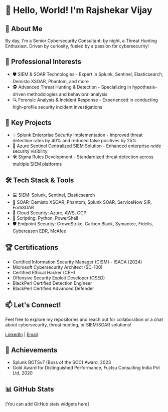 # 👋 Hello, World! I'm Rajshekar Vijay

## 🚀 About Me
By day, I'm a Senior Cybersecurity Consultant; by night, a Threat Hunting Enthusiast. Driven by curiosity, fueled by a passion for cybersecurity!

## 💼 Professional Interests
- 🛡️ SIEM & SOAR Technologies - Expert in Splunk, Sentinel, Elasticsearch, Demisto XSOAR, Phantom, and more
- 🕵️ Advanced Threat Hunting & Detection - Specializing in hypothesis-driven methodologies and behavioral analysis
- 🔍 Forensic Analysis & Incident Response - Experienced in conducting high-profile security incident investigations

## 🌟 Key Projects
- 💡 Splunk Enterprise Security Implementation - Improved threat detection rates by 40% and reduced false positives by 25%
- 🔬 Azure Sentinel Centralized SIEM Solution - Enhanced enterprise-wide security visibility
- 🛠️ Sigma Rules Development - Standardized threat detection across multiple SIEM platforms

## 🛠️ Tech Stack & Tools
- 💻 SIEM: Splunk, Sentinel, Elasticsearch
- 🧰 SOAR: Demisto XSOAR, Phantom, Splunk SOAR, ServiceNow SIR, FortiSOAR
- 🔧 Cloud Security: Azure, AWS, GCP
- 🐍 Scripting: Python, PowerShell
- 🛡️ Endpoint Security: CrowdStrike, Carbon Black, Symantec, Fidelis, Cybereason EDR, McAfee

## 🏆 Certifications
- Certified Information Security Manager (CISM) - ISACA (2024)
- Microsoft Cybersecurity Architect (SC-100)
- Certified Ethical Hacker (CEH)
- Offensive Security Exploit Developer (OSED)
- BlackPerl Certified Detection Engineer
- BlackPerl Certified Advanced Defender

## 📫 Let's Connect!
Feel free to explore my repositories and reach out for collaboration or a chat about cybersecurity, threat hunting, or SIEM/SOAR solutions!

[LinkedIn](www.linkedin.com/in/rajshekarv) | [Email](mailto:v.rajshekar1988@gmail.com)

## 🏅 Achievements
- Splunk BOTSv7 (Boss of the SOC) Award, 2023
- Gold Award for Distinguished Performance, Fujitsu Consulting India Pvt Ltd, 2020

## 📊 GitHub Stats
[You can add GitHub stats widgets here]
